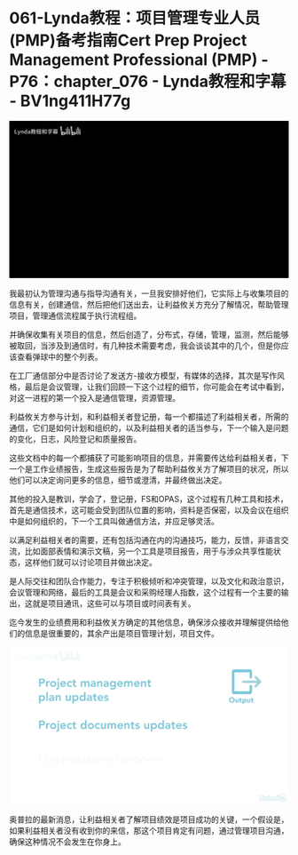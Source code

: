 # 061-Lynda教程：项目管理专业人员(PMP)备考指南Cert Prep Project Management Professional (PMP) - P76：chapter_076 - Lynda教程和字幕 - BV1ng411H77g

![](img/4ce687057f77267f07a491169ca2ae3f_0.png)

我最初认为管理沟通与指导沟通有关，一旦我安排好他们，它实际上与收集项目的信息有关，创建通信，然后把他们送出去，让利益攸关方充分了解情况，帮助管理项目，管理通信流程属于执行流程组。

并确保收集有关项目的信息，然后创造了，分布式，存储，管理，监测，然后能够被取回，当涉及到通信时，有几种技术需要考虑，我会谈谈其中的几个，但是你应该查看弹球中的整个列表。

在工厂通信部分中是否讨论了发送方-接收方模型，有媒体的选择，其次是写作风格，最后是会议管理，让我们回顾一下这个过程的细节，你可能会在考试中看到，对这一进程的第一个投入是通信管理，资源管理。

利益攸关方参与计划，和利益相关者登记册，每一个都描述了利益相关者，所需的通信，它们是如何计划和组织的，以及利益相关者的适当参与，下一个输入是问题的变化，日志，风险登记和质量报告。

这些文档中的每一个都捕获了可能影响项目的信息，并需要传达给利益相关者，下一个是工作业绩报告，生成这些报告是为了帮助利益攸关方了解项目的状况，所以他们可以决定询问更多的信息，细节或澄清，并最终做出决定。

其他的投入是教训，学会了，登记册，FS和OPAS，这个过程有几种工具和技术，首先是通信技术，这可能会受到团队位置的影响，资料是否保密，以及会议在组织中是如何组织的，下一个工具叫做通信方法，并应足够灵活。

以满足利益相关者的需要，还有包括沟通在内的沟通技巧，能力，反馈，非语言交流，比如面部表情和演示文稿，另一个工具是项目报告，用于与涉众共享性能状态，这样他们就可以讨论项目并做出决定。

是人际交往和团队合作能力，专注于积极倾听和冲突管理，以及文化和政治意识，会议管理和网络，最后的工具是会议和采购经理人指数，这个过程有一个主要的输出，这就是项目通讯，这些可以与项目或时间表有关。

迄今发生的业绩费用和利益攸关方确定的其他信息，确保涉众接收并理解提供给他们的信息是很重要的，其余产出是项目管理计划，项目文件。



![](img/4ce687057f77267f07a491169ca2ae3f_2.png)

奥普拉的最新消息，让利益相关者了解项目绩效是项目成功的关键，一个假设是，如果利益相关者没有收到你的来信，那这个项目肯定有问题，通过管理项目沟通，确保这种情况不会发生在你身上。

